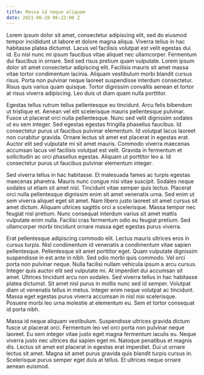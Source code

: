 ```yaml
---
title: Massa id neque aliquam
date: 2021-06-28 06:22:00 Z
---
```


Lorem ipsum dolor sit amet, consectetur adipiscing elit, sed do eiusmod tempor incididunt ut labore et dolore magna aliqua. Viverra tellus in hac habitasse platea dictumst. Lacus vel facilisis volutpat est velit egestas dui id. Eu nisl nunc mi ipsum faucibus vitae aliquet nec ullamcorper. Fermentum dui faucibus in ornare. Sed sed risus pretium quam vulputate. Lorem ipsum dolor sit amet consectetur adipiscing elit. Facilisis mauris sit amet massa vitae tortor condimentum lacinia. Aliquam vestibulum morbi blandit cursus risus. Porta non pulvinar neque laoreet suspendisse interdum consectetur. Risus quis varius quam quisque. Tortor dignissim convallis aenean et tortor at risus viverra adipiscing. Leo duis ut diam quam nulla porttitor.

Egestas tellus rutrum tellus pellentesque eu tincidunt. Arcu felis bibendum ut tristique et. Aenean vel elit scelerisque mauris pellentesque pulvinar. Fusce ut placerat orci nulla pellentesque. Nunc sed velit dignissim sodales ut eu sem integer. Sed egestas egestas fringilla phasellus faucibus. Id consectetur purus ut faucibus pulvinar elementum. Id volutpat lacus laoreet non curabitur gravida. Ornare lectus sit amet est placerat in egestas erat. Auctor elit sed vulputate mi sit amet mauris. Commodo viverra maecenas accumsan lacus vel facilisis volutpat est velit. Gravida in fermentum et sollicitudin ac orci phasellus egestas. Aliquam ut porttitor leo a. Id consectetur purus ut faucibus pulvinar elementum integer.

Sed viverra tellus in hac habitasse. Et malesuada fames ac turpis egestas maecenas pharetra. Mauris nunc congue nisi vitae suscipit. Sodales neque sodales ut etiam sit amet nisl. Tincidunt vitae semper quis lectus. Placerat orci nulla pellentesque dignissim enim sit amet venenatis urna. Sed enim ut sem viverra aliquet eget sit amet. Nam libero justo laoreet sit amet cursus sit amet dictum. Aliquam ultrices sagittis orci a scelerisque. Massa tempor nec feugiat nisl pretium. Nunc consequat interdum varius sit amet mattis vulputate enim nulla. Facilisi cras fermentum odio eu feugiat pretium. Sed ullamcorper morbi tincidunt ornare massa eget egestas purus viverra.

Erat pellentesque adipiscing commodo elit. Lectus mauris ultrices eros in cursus turpis. Nisl condimentum id venenatis a condimentum vitae sapien pellentesque. Pellentesque sit amet porttitor eget. Quam vulputate dignissim suspendisse in est ante in nibh. Sed odio morbi quis commodo. Vel orci porta non pulvinar neque. Nulla facilisi nullam vehicula ipsum a arcu cursus. Integer quis auctor elit sed vulputate mi. At imperdiet dui accumsan sit amet. Ultrices tincidunt arcu non sodales. Sed viverra tellus in hac habitasse platea dictumst. Sit amet nisl purus in mollis nunc sed id semper. Volutpat diam ut venenatis tellus in metus. Integer enim neque volutpat ac tincidunt. Massa eget egestas purus viverra accumsan in nisl nisi scelerisque. Posuere morbi leo urna molestie at elementum eu. Sem et tortor consequat id porta nibh.

Massa id neque aliquam vestibulum. Suspendisse ultrices gravida dictum fusce ut placerat orci. Fermentum leo vel orci porta non pulvinar neque laoreet. Eu sem integer vitae justo eget magna fermentum iaculis eu. Neque viverra justo nec ultrices dui sapien eget mi. Natoque penatibus et magnis dis. Lectus sit amet est placerat in egestas erat imperdiet. Dui ut ornare lectus sit amet. Magna sit amet purus gravida quis blandit turpis cursus in. Scelerisque purus semper eget duis at tellus. Et ultrices neque ornare aenean euismod.